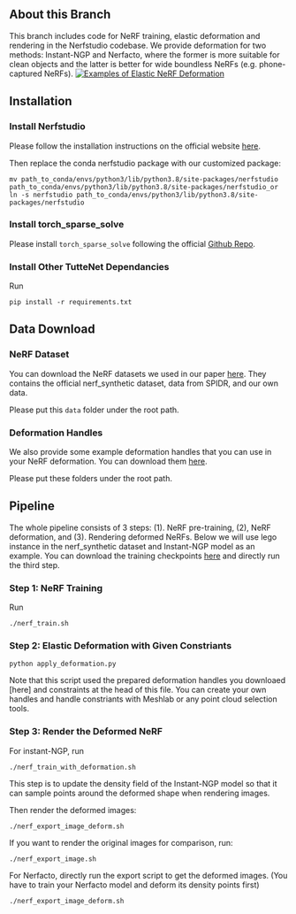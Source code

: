 ## About this Branch
This branch includes code for NeRF training, elastic deformation and rendering in the Nerfstudio codebase. 
We provide deformation for two methods: Instant-NGP and Nerfacto, where the former is more suitable for clean objects and the latter is better for wide boundless NeRFs (e.g. phone-captured NeRFs). 
[![Examples of Elastic NeRF Deformation](https://img.youtube.com/vi/LJsfEFTT_BY/default.jpg)](https://youtu.be/LJsfEFTT_BY)

## Installation 
### Install Nerfstudio 
Please follow the installation instructions on the official website [here](https://docs.nerf.studio/quickstart/installation.html). 

Then replace the conda nerfstudio package with our customized package: 
```
mv path_to_conda/envs/python3/lib/python3.8/site-packages/nerfstudio path_to_conda/envs/python3/lib/python3.8/site-packages/nerfstudio_or
ln -s nerfstudio path_to_conda/envs/python3/lib/python3.8/site-packages/nerfstudio
```

### Install torch_sparse_solve 
Please install `torch_sparse_solve` following the official [Github Repo](https://github.com/flaport/torch_sparse_solve). 

### Install Other TutteNet Dependancies 
Run
```
pip install -r requirements.txt 
```

## Data Download
### NeRF Dataset 
You can download the NeRF datasets we used in our paper [here](https://www.dropbox.com/scl/fi/xlqv86i5b3lbp0wq3oxzq/TutteNet_NeRF_data.zip?rlkey=wr4ydu1kyjuw92g6ud80yr4b0&st=vtupn054&dl=0). 
They contains the official nerf_synthetic dataset, data from SPIDR, and our own data. 

Please put this `data` folder under the root path. 

### Deformation Handles
We also provide some example deformation handles that you can use in your NeRF deformation. You can download them [here](https://www.dropbox.com/scl/fi/zgsx9odde7js5ok3cmgbc/nerf_deformation.zip?rlkey=psxadbgwuavorzr78m93ypxcl&st=fqr7wk2c&dl=0). 

Please put these folders under the root path. 

## Pipeline 
The whole pipeline consists of 3 steps: (1). NeRF pre-training, (2), NeRF deformation, and (3). Rendering deformed NeRFs. Below we will use lego instance in the nerf_synthetic dataset and Instant-NGP model as an example. You can download the training checkpoints [here](https://www.dropbox.com/scl/fi/f549lose4hzkzte6z218o/nerf_checkpoints.zip?rlkey=72ijbgkmwiifw4686jmepo1ev&st=tc4dw050&dl=0) and directly run the third step. 

### Step 1: NeRF Training
Run
```
./nerf_train.sh
```

### Step 2: Elastic Deformation with Given Constriants 
```
python apply_deformation.py
```

Note that this script used the prepared deformation handles you downloaed [here] and constraints at the head of this file. You can create your own handles and handle constriants with Meshlab or any point cloud selection tools. 

### Step 3: Render the Deformed NeRF

For instant-NGP, run
```
./nerf_train_with_deformation.sh
```
This step is to update the density field of the Instant-NGP model so that it can sample points around the deformed shape when rendering images. 

Then render the deformed images: 
```
./nerf_export_image_deform.sh
```
If you want to render the original images for comparison, run: 
```
./nerf_export_image.sh
```

For Nerfacto, directly run the export script to get the deformed images. (You have to train your Nerfacto model and deform its density points first)
```
./nerf_export_image_deform.sh
```

